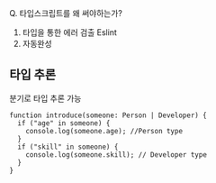 Q. 타입스크립트를 왜 써야하는가?

1. 타입을 통한 에러 검출 Eslint
2. 자동완성

## 타입 추론

분기로 타입 추론 가능

```
function introduce(someone: Person | Developer) {
  if ("age" in someone) {
    console.log(someone.age); //Person type
  }
  if ("skill" in someone) {
    console.log(someone.skill); // Developer type
  }
}

```
